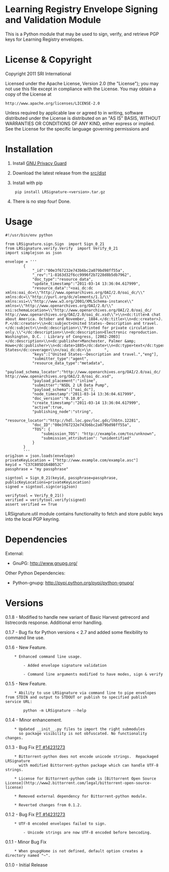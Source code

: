 Learning Registry Envelope Signing and Validation Module
=========================================================

This is a Python module that may be used to sign, verify, and retrieve
PGP keys for Learning Registry envelopes.


License & Copyright
===================

Copyright 2011 SRI International

Licensed under the Apache License, Version 2.0 (the "License");
you may not use this file except in compliance with the License.
You may obtain a copy of the License at

    http://www.apache.org/licenses/LICENSE-2.0

Unless required by applicable law or agreed to in writing, software
distributed under the License is distributed on an "AS IS" BASIS,
WITHOUT WARRANTIES OR CONDITIONS OF ANY KIND, either express or implied.
See the License for the specific language governing permissions and


Installation
============

1. Install [GNU Privacy Guard](http://www.gnupg.org/)

2. Download the latest release from the [src/dist](./LRSignature/tree/master/src/dist)

3. Install with pip
        
        pip install LRSignature-<version>.tar.gz
        
4. There is no step four! Done.


Usage
=====

    #!/usr/bin/env python

    from LRSignature.sign.Sign  import Sign_0_21
    from LRSignature.verify.Verify  import Verify_0_21
    import simplejson as json
    
    envelope = '''
            {
                "_id":"00e3f67232e743b6bc2a079bd98ff55a",
                "_rev":"1-8163d32f6cc9996f2b7228d8b5db7962",
                "doc_type":"resource_data",
                "update_timestamp":"2011-03-14 13:36:04.617999",
                "resource_data":"<oai_dc:dc xmlns:oai_dc=\\"http://www.openarchives.org/OAI/2.0/oai_dc/\\" xmlns:dc=\\"http://purl.org/dc/elements/1.1/\\" xmlns:xsi=\\"http://www.w3.org/2001/XMLSchema-instance\\" xmlns=\\"http://www.openarchives.org/OAI/2.0/\\" xsi:schemaLocation=\\"http://www.openarchives.org/OAI/2.0/oai_dc/                          http://www.openarchives.org/OAI/2.0/oai_dc.xsd\\">\\n<dc:title>A chat about America. October and November, 1884.</dc:title>\\n<dc:creator>J. P.</dc:creator>\\n<dc:subject>United States--Description and travel.</dc:subject>\\n<dc:description>\\"Printed for private circulation only.\\"</dc:description>\\n<dc:description>Electronic reproduction. Washington, D.C. : Library of Congress, [2002-2003]</dc:description>\\n<dc:publisher>Manchester, Palmer &amp; Howe</dc:publisher>\\n<dc:date>1885</dc:date>\\n<dc:type>text</dc:type>\\n<dc:identifier>http://hdl.loc.gov/loc.gdc/lhbtn.12281</dc:identifier>\\n<dc:language>eng</dc:language>\\n<dc:coverage>United States</dc:coverage>\\n</oai_dc:dc>\\n      ",
                "keys":["United States--Description and travel.","eng"],
                "submitter_type":"agent",
                "resource_data_type":"metadata",
                "payload_schema_locator":"http://www.openarchives.org/OAI/2.0/oai_dc/ http://www.openarchives.org/OAI/2.0/oai_dc.xsd",
                "payload_placement":"inline",
                "submitter":"NSDL 2 LR Data Pump",
                "payload_schema":["oai_dc"],
                "node_timestamp":"2011-03-14 13:36:04.617999",
                "doc_version":"0.10.0",
                "create_timestamp":"2011-03-14 13:36:04.617999",
                "active":true,
                "publishing_node":"string",
                "resource_locator":"http://hdl.loc.gov/loc.gdc/lhbtn.12281",
                "doc_ID":"00e3f67232e743b6bc2a079bd98ff55a",
                "TOS": {
                    "submission_TOS": "http://example.com/tos/unknown",
                    "submission_attribution": "unidentified"
                }
            }
            '''
    origJson = json.loads(envelope)
    privateKeyLocation = ["http://www.example.com/example.asc"]
    keyid = "C37C805D164B052C"
    passphrase = "my passphrase"

    signtool = Sign_0_21(keyid, passphrase=passphrase, publicKeyLocations=privateKeyLocation)
    signed = signtool.sign(origJson)
    
    verifytool = Verify_0_21()
    verified = verifytool.verify(signed)
    assert verified == True
    
    
LRSignature.util module contains functionality to fetch and store public keys into the 
local PGP keyring.


Dependencies
============

External:

- GnuPG: http://www.gnupg.org/


Other Python Dependencies:

- Python-gnupg: http://pypi.python.org/pypi/python-gnupg/


Versions
========

0.1.8 - Modified to handle new variant of Basic Harvest getrecord and listrecords response. Additional error handling.

0.1.7 - Bug fix for Python versions < 2.7 and added some flexibility to command line use.

0.1.6 - New Feature.

        * Enhanced command line usage.
            
            - Added envelope signature validation
            
            - Command line arguments modified to have modes, sign & verify

0.1.5 - New Feature.
 
        * Ability to use LRSignature via command line to pipe envelopes from STDIN and output to STDOUT or publish to specified publish service URL:
        
            python -m LRSignature --help

0.1.4 - Minor enhancement.
 
        * Updated __init__.py files to import the right submodules
          so package visibility is not obfuscated. No functionality changes.
        

0.1.3 - Bug Fix [PT #14231273](https://www.pivotaltracker.com/story/show/14231273)

        * Bittorrent-python does not encode unicode strings.  Repackaged LRSignature
          with modified Bittorrent-python package which can handle UTF-8 strings.
        
        * License for Bittorrent-python code is [Bittorrent Open Source License](http://www2.bittorrent.com/legal/bittorrent-open-source-license)
        
        * Removed external dependency for Bittorrent-python module.
        
        * Reverted changes from 0.1.2.

0.1.2 - Bug Fix [PT #14231273](https://www.pivotaltracker.com/story/show/14231273)

        * UTF-8 encoded envelopes failed to sign.
         
            - Unicode strings are now UTF-8 encoded before bencoding.
        
            
0.1.1 - Minor Bug Fix

        * When gnupgHome is not defined, default option creates a directory named "~".
        
        
0.1.0 - Initial Release
